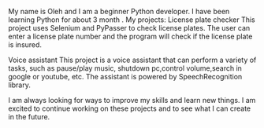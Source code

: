 My name is Oleh and I am a beginner Python developer. I have been learning Python for about 3 month .
My projects:
License plate checker
This project uses Selenium and PyPasser to check license plates. The user can enter a license plate number and the program will check if the license plate is insured. 

Voice assistant
This project is a voice assistant that can perform a variety of tasks, such as pause/play music, shutdown pc,control volume,search in google or youtube, etc. The assistant is powered by SpeechRecognition library.

I am always looking for ways to improve my skills and learn new things. I am excited to continue working on these projects and to see what I can create in the future.
